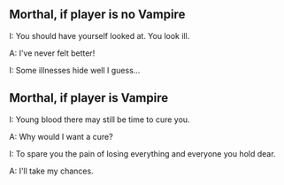 ## Morthal, if player is no Vampire 

I: You should have yourself looked at. You look ill.

A: I've never felt better!

I: Some illnesses hide well I guess...

## Morthal, if player is Vampire

I: Young blood there may still be time to cure you.

A: Why would I want a cure?

I: To spare you the pain of losing everything and everyone you hold dear.

A: I'll take my chances.
